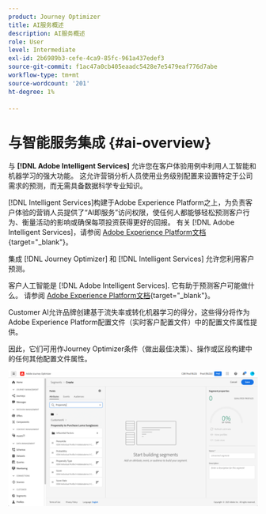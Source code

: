 ```yaml
---
product: Journey Optimizer
title: AI服务概述
description: AI服务概述
role: User
level: Intermediate
exl-id: 2b6989b3-cefe-4ca9-85fc-961a437edef3
source-git-commit: f1ac47a0cb405eaadc5428e7e5479eaf776d7abe
workflow-type: tm+mt
source-wordcount: '201'
ht-degree: 1%

---
```


# 与智能服务集成 {#ai-overview}

与 **[!DNL Adobe Intelligent Services]** 允许您在客户体验用例中利用人工智能和机器学习的强大功能。 这允许营销分析人员使用业务级别配置来设置特定于公司需求的预测，而无需具备数据科学专业知识。

[!DNL Intelligent Services]构建于Adobe Experience Platform之上，为负责客户体验的营销人员提供了“AI即服务”访问权限，使任何人都能够轻松预测客户行为、衡量活动的影响或确保每项投资获得更好的回报。 有关 [!DNL Adobe Intelligent Services]，请参阅 [Adobe Experience Platform文档](https://experienceleague.adobe.com/docs/experience-platform/intelligent-services/home.html){target=&quot;_blank&quot;}。

集成 [!DNL Journey Optimizer] 和 [!DNL Intelligent Services] 允许您利用客户预测。

客户人工智能是 [!DNL Adobe Intelligent Services]. 它有助于预测客户可能做什么。 请参阅 [Adobe Experience Platform文档](https://experienceleague.adobe.com/docs/experience-platform/intelligent-services/customer-ai/overview.html){target=&quot;_blank&quot;}。

Customer AI允许品牌创建基于流失率或转化机器学习的得分，这些得分将作为Adobe Experience Platform配置文件（实时客户配置文件）中的配置文件属性提供。

因此，它们可用作Journey Optimizer条件（做出最佳决策）、操作或区段构建中的任何其他配置文件属性。

![](assets/customer-ai.png)

